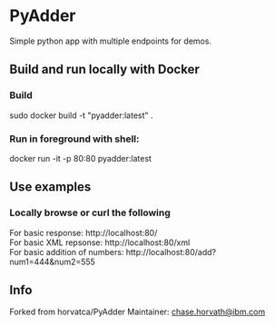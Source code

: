 # PyAdder
Simple python app with multiple endpoints for demos.

## Build and run locally with Docker  
### Build
sudo docker build -t "pyadder:latest" .
### Run in foreground with shell:
docker run -it -p 80:80 pyadder:latest

## Use examples
### Locally browse or curl the following
For basic response: http://localhost:80/  
For basic XML repsonse: http://localhost:80/xml  
For basic addition of numbers: http://localhost:80/add?num1=444&num2=555  

## Info
Forked from horvatca/PyAdder
Maintainer: chase.horvath@ibm.com
